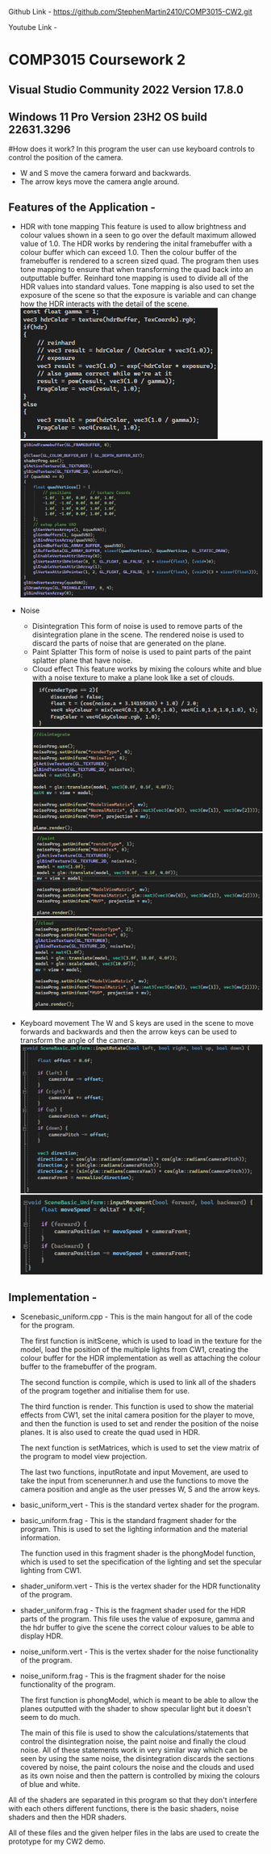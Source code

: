 Github Link - https://github.com/StephenMartin2410/COMP3015-CW2.git

Youtube Link - 

# COMP3015 Coursework 2
## Visual Studio Community 2022 Version 17.8.0
## Windows 11 Pro Version 23H2 OS build 22631.3296

#How does it work?
In this program the user can use keyboard controls to control the position of the camera.
- W and S move the camera forward and backwards.
- The arrow keys move the camera angle around.

##  Features of the Application -

- HDR with tone mapping
This feature is used to allow brightness and colour values shown in a seen to go over the default maximum allowed value of 1.0. The HDR works by rendering the inital framebuffer with a colour buffer which can exceed 1.0. Then the colour buffer of the framebuffer is rendered to a screen sized quad. The program then uses tone mapping to ensure that when transforming the quad back into an outputtable buffer. Reinhard tone mapping is used to divide all of the HDR values into standard values. Tone mapping is also used to set the exposure of the scene so that the exposure is variable and can change how the HDR interacts with the detail of the scene.
![alt text](image-1.png)
![alt text](image-2.png)

- Noise
  - Disintegration 
  This form of noise is used to remove parts of the disintegration plane in the scene. The rendered noise is used to discard the parts of noise that are generated on the plane.
  - Paint Splatter 
  This form of noise is used to paint parts of the paint splatter plane that have noise. 
  - Cloud effect
This feature works by mixing the colours white and blue with a noise texture to make a plane look like a set of clouds.
![alt text](image.png)
![alt text](image-5.png)
![alt text](image-6.png)
![alt text](image-7.png)

- Keyboard movement 
The W and S keys are used in the scene to move forwards and backwards and then the arrow keys can be used to transform the angle of the camera.
![alt text](image-3.png)
![alt text](image-4.png)

## Implementation - 
- Scenebasic_uniform.cpp - 
  This is the main hangout for all of the code for the program. 

  The first function is initScene, which is used to load in the texture for the model, load the position of the multiple lights from CW1, creating the colour buffer for the HDR implementation as well as attaching the colour buffer to the framebuffer of the program. 

  The second function is compile, which is used to link all of the shaders of the program together and initialise them for use.

  The third function is render. This function is used to show the material effects from CW1, set the inital camera position for the player to move, and then the function is used to set and render the position of the noise planes. It is also used to create the quad used in HDR.

  The next function is setMatrices, which is used to set the view matrix of the program to model view projection.

  The last two functions, inputRotate and input Movement, are used to take the input from scenerunner.h and use the functions to move the camera position and angle as the user presses W, S and the arrow keys.

- basic_uniform_vert - 
  This is the standard vertex shader for the program.

- basic_uniform.frag - 
  This is the standard fragment shader for the program. This is used to set the lighting information and the material information.

  The function used in this fragment shader is the phongModel function, which is used to set the specification of the lighting and set the specular lighting from CW1.

- shader_uniform.vert - 
  This is the vertex shader for the HDR functionality of the program. 

- shader_uniform.frag -
  This is the fragment shader used for the HDR parts of the program. This file uses the value of exposure, gamma and the hdr buffer to give the scene the correct colour values to be able to display HDR. 

- noise_uniform.vert - 
This is the vertex shader for the noise functionality of the program.

- noise_uniform.frag - 
  This is the fragment shader for the noise functionality of the program.

  The first function is phongModel, which is meant to be able to allow the planes outputted with the shader to show specular light but it doesn't seem to do much.

  The main of this file is used to show the calculations/statements that control the disintegration noise, the paint noise and finally the cloud noise. All of these statements work in very similar way which can be seen by using the same noise, the disintegration discards the sections covered by noise, the paint colours the noise and the clouds and used as its own noise and then the pattern is controlled by mixing the colours of blue and white. 

All of the shaders are separated in this program so that they don't interfere with each others different functions, there is the basic shaders, noise shaders and then the HDR shaders.

All of these files and the given helper files in the labs are used to create the prototype for my CW2 demo.
